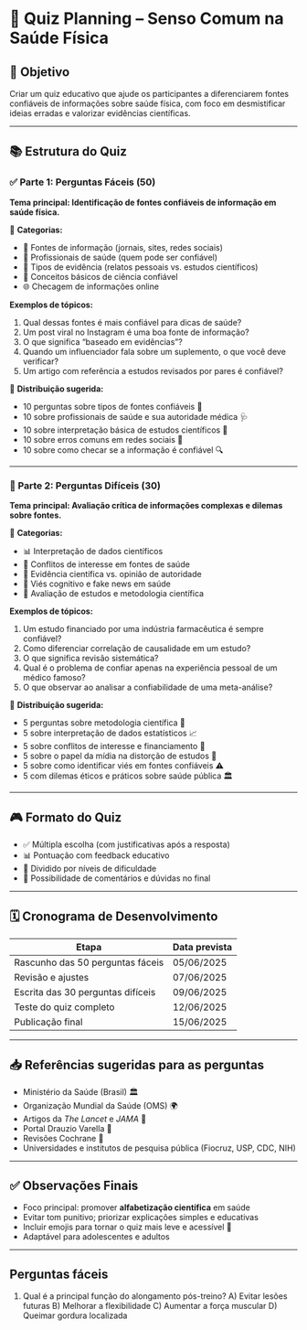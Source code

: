 # 🧠 Quiz Planning – Senso Comum na Saúde Física

## 🎯 Objetivo
Criar um quiz educativo que ajude os participantes a diferenciarem fontes confiáveis de informações sobre saúde física, com foco em desmistificar ideias erradas e valorizar evidências científicas.

---

## 📚 Estrutura do Quiz

### ✅ Parte 1: Perguntas Fáceis (50)
**Tema principal: Identificação de fontes confiáveis de informação em saúde física.**

📌 **Categorias:**
- 📰 Fontes de informação (jornais, sites, redes sociais)
- 🏥 Profissionais de saúde (quem pode ser confiável)
- 📖 Tipos de evidência (relatos pessoais vs. estudos científicos)
- 🧪 Conceitos básicos de ciência confiável
- 🌐 Checagem de informações online

**Exemplos de tópicos:**
1. Qual dessas fontes é mais confiável para dicas de saúde?  
2. Um post viral no Instagram é uma boa fonte de informação?
3. O que significa “baseado em evidências”?
4. Quando um influenciador fala sobre um suplemento, o que você deve verificar?
5. Um artigo com referência a estudos revisados por pares é confiável?

🔢 **Distribuição sugerida:**
- 10 perguntas sobre tipos de fontes confiáveis 🧾
- 10 sobre profissionais de saúde e sua autoridade médica 🩺
- 10 sobre interpretação básica de estudos científicos 🔬
- 10 sobre erros comuns em redes sociais 📱
- 10 sobre como checar se a informação é confiável 🔍

---

### 🚨 Parte 2: Perguntas Difíceis (30)
**Tema principal: Avaliação crítica de informações complexas e dilemas sobre fontes.**

📌 **Categorias:**
- 📊 Interpretação de dados científicos
- 🤔 Conflitos de interesse em fontes de saúde
- 🧬 Evidência científica vs. opinião de autoridade
- 🧠 Viés cognitivo e fake news em saúde
- 📝 Avaliação de estudos e metodologia científica

**Exemplos de tópicos:**
1. Um estudo financiado por uma indústria farmacêutica é sempre confiável?
2. Como diferenciar correlação de causalidade em um estudo?
3. O que significa revisão sistemática?
4. Qual é o problema de confiar apenas na experiência pessoal de um médico famoso?
5. O que observar ao analisar a confiabilidade de uma meta-análise?

🔢 **Distribuição sugerida:**
- 5 perguntas sobre metodologia científica 📐
- 5 sobre interpretação de dados estatísticos 📈
- 5 sobre conflitos de interesse e financiamento 💸
- 5 sobre o papel da mídia na distorção de estudos 🎥
- 5 sobre como identificar viés em fontes confiáveis ⚠️
- 5 com dilemas éticos e práticos sobre saúde pública 🏛️

---

## 🎮 Formato do Quiz
- ✅ Múltipla escolha (com justificativas após a resposta)
- 📊 Pontuação com feedback educativo
- 🧩 Dividido por níveis de dificuldade
- 💬 Possibilidade de comentários e dúvidas no final

---

## 🗓️ Cronograma de Desenvolvimento

| Etapa                       | Data prevista     |
|----------------------------|-------------------|
| Rascunho das 50 perguntas fáceis | 05/06/2025         |
| Revisão e ajustes            | 07/06/2025         |
| Escrita das 30 perguntas difíceis | 09/06/2025         |
| Teste do quiz completo       | 12/06/2025         |
| Publicação final             | 15/06/2025         |

---

## 📥 Referências sugeridas para as perguntas
- Ministério da Saúde (Brasil) 🏛️
- Organização Mundial da Saúde (OMS) 🌍
- Artigos da *The Lancet* e *JAMA* 📑
- Portal Drauzio Varella 🔬
- Revisões Cochrane 🧠
- Universidades e institutos de pesquisa pública (Fiocruz, USP, CDC, NIH)

---

## ✅ Observações Finais
- Foco principal: promover **alfabetização científica** em saúde
- Evitar tom punitivo; priorizar explicações simples e educativas
- Incluir emojis para tornar o quiz mais leve e acessível 🎉
- Adaptável para adolescentes e adultos

---

## Perguntas fáceis
1. Qual é a principal função do alongamento pós-treino?
A) Evitar lesões futuras
B) Melhorar a flexibilidade
C) Aumentar a força muscular
D) Queimar gordura localizada
